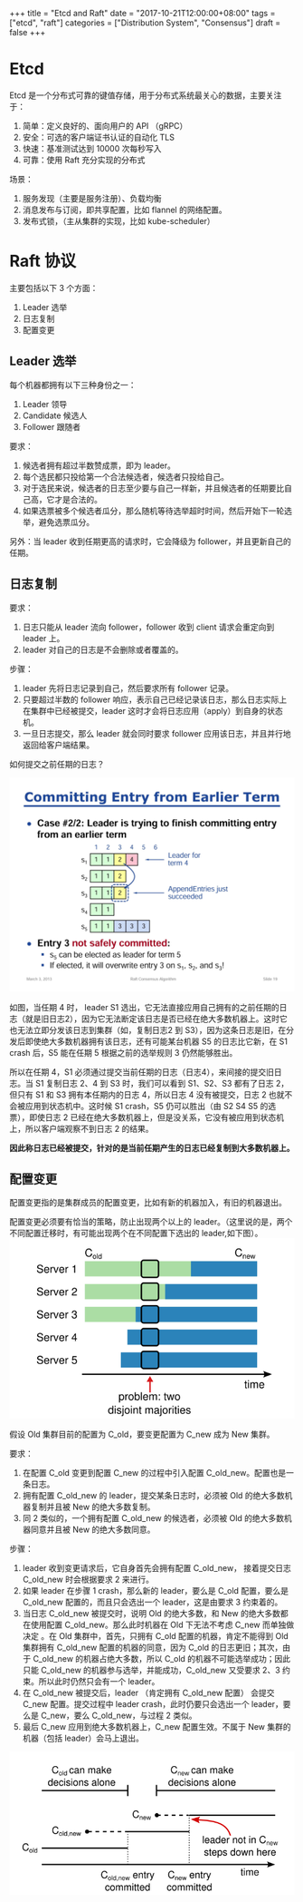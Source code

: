 +++
title = "Etcd and Raft"
date = "2017-10-21T12:00:00+08:00"
tags = ["etcd", "raft"]
categories = ["Distribution System", "Consensus"]
draft = false
+++

# Etcd

Etcd 是一个分布式可靠的键值存储，用于分布式系统最关心的数据，主要关注于：

1. 简单：定义良好的、面向用户的 API （gRPC）
2. 安全：可选的客户端证书认证的自动化 TLS 
3. 快速：基准测试达到 10000 次每秒写入
4. 可靠：使用 Raft 充分实现的分布式

场景：

1. 服务发现（主要是服务注册）、负载均衡
2. 消息发布与订阅，即共享配置，比如 flannel 的网络配置。
3. 发布式锁，（主从集群的实现，比如 kube-scheduler）

# Raft 协议

主要包括以下 3 个方面：

1. Leader 选举
2. 日志复制
3. 配置变更

## Leader 选举

每个机器都拥有以下三种身份之一：

1. Leader 领导
2. Candidate 候选人
3. Follower 跟随者

要求：

1. 候选者拥有超过半数赞成票，即为 leader。
2. 每个选民都只投给第一个合法候选者，候选者只投给自己。
3. 对于选民来说，候选者的日志至少要与自己一样新，并且候选者的任期要比自己高，它才是合法的。
4. 如果选票被多个候选者瓜分，那么随机等待选举超时时间，然后开始下一轮选举，避免选票瓜分。

另外：当 leader 收到任期更高的请求时，它会降级为 follower，并且更新自己的任期。

## 日志复制

要求：

1. 日志只能从 leader 流向 follower，follower 收到 client 请求会重定向到 leader 上。
2. leader 对自己的日志是不会删除或者覆盖的。

步骤：

1. leader 先将日志记录到自己，然后要求所有 follower 记录。
2. 只要超过半数的 follower 响应，表示自己已经记录该日志，那么日志实际上在集群中已经被提交，leader 这时才会将日志应用（apply）到自身的状态机。
3. 一旦日志提交，那么 leader 就会同时要求 follower 应用该日志，并且并行地返回给客户端结果。

如何提交之前任期的日志？

![commit entry from earlier term](/img/raft/commit_earlier_term_entry.png)

如图，当任期 4 时， leader S1 选出，它无法直接应用自己拥有的之前任期的日志（就是旧日志2），因为它无法断定该日志是否已经在绝大多数机器上。这时它也无法立即分发该日志到集群（如，复制日志2 到 S3），因为这条日志是旧，在分发后即使绝大多数机器拥有该日志，还有可能某台机器 S5 的日志比它新，在 S1 crash 后，S5 能在任期 5 根据之前的选举规则 3 仍然能够胜出。

所以在任期 4，S1 必须通过提交当前任期的日志（日志4），来间接的提交旧日志。当 S1 复制日志 2、4 到 S3 时，我们可以看到 S1、S2、S3 都有了日志 2，但只有 S1 和 S3 拥有本任期内的日志 4，所以日志 4 没有被提交，日志 2 也就不会被应用到状态机中。这时候 S1 crash，S5 仍可以胜出（由 S2 S4 S5 的选票），即使日志 2 已经在绝大多数机器上，但是没关系，它没有被应用到状态机上，所以客户端观察不到日志 2 的结果。

**因此称日志已经被提交，针对的是当前任期产生的日志已经复制到大多数机器上。**

## 配置变更

配置变更指的是集群成员的配置变更，比如有新的机器加入，有旧的机器退出。

配置变更必须要有恰当的策略，防止出现两个以上的 leader。（这里说的是，两个不同配置迁移时，有可能出现两个在不同配置下选出的 leader,如下图）。
![two disjoint majorities](/img/raft/two_disjoint_majorities.png)

假设 Old 集群目前的配置为 C_old，要变更配置为 C_new 成为 New 集群。

要求：

1. 在配置 C_old 变更到配置 C_new 的过程中引入配置 C_old_new。配置也是一条日志。 
2. 拥有配置 C_old_new 的 leader，提交某条日志时，必须被 Old 的绝大多数机器复制并且被 New 的绝大多数复制。
3. 同 2 类似的，一个拥有配置 C_old_new 的候选者，必须被 Old 的绝大多数机器同意并且被 New 的绝大多数同意。

步骤：

1. leader 收到变更请求后，它自身首先会拥有配置 C_old_new， 接着提交日志 C_old_new 时会根据要求 2 来进行。
2. 如果 leader 在步骤 1 crash，那么新的 leader，要么是 C_old 配置，要么是 C_old_new 配置的，而且只会选出一个 leader，这是由要求 3 约束着的。
3. 当日志 C_old_new 被提交时，说明 Old 的绝大多数，和 New 的绝大多数都在使用配置  C_old_new。那么此时机器在 Old 下无法不考虑 C_new 而单独做决定 。在 Old 集群中，首先，只拥有 C_old 配置的机器，肯定不能得到 Old 集群拥有 C_old_new 配置的机器的同意，因为 C_old 的日志更旧；其次，由于 C_old_new 的机器占绝大多数，所以 C_old 的机器不可能选举成功；因此只能 C_old_new 的机器参与选举，并能成功，C_old_new 又受要求 2、3 约束。所以此时仍然只会有一个 leader。
4. 在 C_old_new 被提交后，leader （肯定拥有 C_old_new 配置） 会提交 C_new 配置。提交过程中 leader crash，此时仍要只会选出一个 leader，要么是 C_new，要么 C_old_new，与过程 2 类似。
5. 最后 C_new 应用到绝大多数机器上，C_new 配置生效。不属于 New 集群的机器（包括 leader）会马上退出。

![membership change](/img/raft/membership_change.png)
